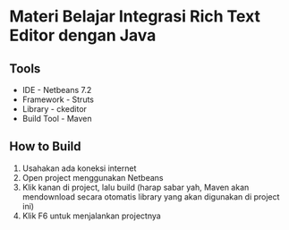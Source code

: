 Materi Belajar Integrasi Rich Text Editor dengan Java
===================

Tools
-------------------
* IDE - Netbeans 7.2
* Framework - Struts
* Library - ckeditor
* Build Tool - Maven

How to Build
-------------------
1. Usahakan ada koneksi internet
2. Open project menggunakan Netbeans
3. Klik kanan di project, lalu build 
    (harap sabar yah, Maven akan mendownload secara otomatis library yang akan digunakan di project ini)
4. Klik F6 untuk menjalankan projectnya

